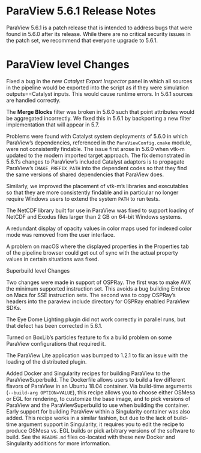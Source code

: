 ParaView 5.6.1 Release Notes
============================

ParaView 5.6.1 is a patch release that is intended to address bugs that were found in 5.6.0 after its release. While there are no critical security issues in the patch set, we recommend that everyone upgrade to 5.6.1.

# ParaView level Changes

Fixed a bug in the new *Catalyst Export Inspector* panel in which all sources in the pipeline would be exported into the script as if they were simulation outputs==Catalyst inputs. This would cause runtime errors. In 5.6.1 sources are handled correctly.

The **Merge Blocks** filter was broken in 5.6.0 such that point attributes would be aggregated incorrectly. We fixed this in 5.6.1 by backporting a new filter implementation that will appear in 5.7.

Problems were found with Catalyst system deployments of 5.6.0 in which ParaView’s dependencies, referenced in the `ParaViewConfig.cmake` module, were not consistently findable. The issue first arose in 5.6.0 when vtk-m updated to the modern imported target approach. The fix demonstrated in 5.6.1’s changes to ParaView’s included Catalyst adaptors is to propagate ParaView’s `CMAKE_PREFIX_PATH` into the dependent codes so that they find the same versions of shared dependencies that ParaView does.

Similarly, we improved the placement of vtk-m’s libraries and executables so that they are more consistently findable and in particular no longer require Windows users to extend the system `PATH` to run tests.

The NetCDF library built for use in ParaView was fixed to support loading of NetCDF and Exodus files larger than 2 GB on 64-bit Windows systems.

A redundant display of opacity values in color maps used for indexed color mode was removed from the user interface.

A problem on macOS where the displayed properties in the Properties tab of the pipeline browser could get out of sync with the actual property values in certain situations was fixed.

Superbuild level Changes

Two changes were made in support of OSPRay. The first was to make AVX the minimum supported instruction set. This avoids a bug building Embree on Macs for SSE instruction sets. The second was to copy OSPRay’s headers into the paraview include directory for OSPRay enabled ParaView SDKs.

The Eye Dome Lighting plugin did not work correctly in parallel runs, but that defect has been corrected in 5.6.1.

Turned on BoxLib’s particles feature to fix a build problem on some ParaView configurations that required it.

The ParaView Lite application was bumped to 1.2.1 to fix an issue with the loading of the distributed plugin.

Added Docker and Singularity recipes for building ParaView to the ParaViewSuperbuild.  The Dockerfile allows users to build a few different flavors of ParaView in an Ubuntu 18.04 container.  Via build-time arguments (`--build-arg OPTION=VALUE`), this recipe allows you to choose either OSMesa or EGL for rendering, to customize the base image, and to pick versions of ParaView and the ParaViewSuperbuild to use when building the container. Early support for building ParaView within a Singularity container was also added.  This recipe works in a similar fashion, but due to the lack of build-time argument support in Singularity, it requires you to edit the recipe to produce OSMesa vs. EGL builds or pick arbitrary versions of the software to build.  See the `README.md` files co-located with these new Docker and Singularity additions for more information.
